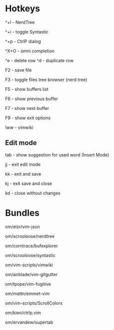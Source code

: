 Hotkeys
=======

^+l - NerdTree

^+i - toggle Syntastic

^+p - CtrlP dialog

^X+O - omni completion

^e - delete row ^d - duplicate row

F2 - save file

F3 - toggle files tree browser (nerd tree)

F5 - show buffers list

F6 - show previous buffer

F7 - show next buffer

F9 - show exit options

\ww - vimwiki


Edit mode
---------

tab - show suggestion for used word (Insert Mode)

jj - exit edit mode

kk - exit and save

kj - exit save and close

kd - close without changes


Bundles
=======

om/elzr/vim-json

om/scrooloose/nerdtree

om/corntrace/bufexplorer

om/scrooloose/syntastic

om/vim-scripts/vimwiki

om/airblade/vim-gitgutter

om/tpope/vim-fugitive

om/mattn/emmet-vim

om/vim-scripts/ScrollColors

om/kien/ctrlp.vim

om/ervandew/supertab
